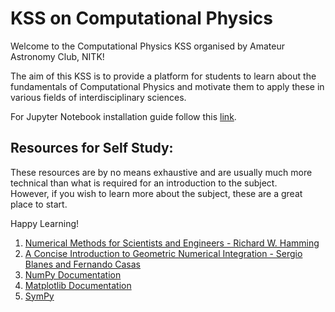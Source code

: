 # KSS on Computational Physics

Welcome to the Computational Physics KSS organised by Amateur Astronomy Club, NITK!

The aim of this KSS is to provide a platform for students to learn about the fundamentals of Computational Physics and motivate them to apply these in various fields of interdisciplinary sciences.

For Jupyter Notebook installation guide follow this [link](/Installation.md).

## Resources for Self Study:

These resources are by no means exhaustive and are usually much more technical than what is required for an introduction to the subject. </br>
However, if you wish to learn more about the subject, these are a great place to start.

Happy Learning!

1. [Numerical Methods for Scientists and Engineers - Richard W. Hamming](https://www.amazon.in/Numerical-Methods-Scientists-Engineers-Mathematics/dp/0486652416)
2. [A Concise Introduction to Geometric Numerical Integration - Sergio Blanes and Fernando Casas](https://www.amazon.in/Introduction-Geometric-Integration-Monographs-Mathematics-ebook/dp/B01G50QN0Y)
3. [NumPy Documentation](https://numpy.org/doc/stable/user/absolute_beginners.html)
4. [Matplotlib Documentation](https://matplotlib.org/stable/users/getting_started/index.html)
5. [SymPy](https://docs.sympy.org/latest/tutorial/index.html)